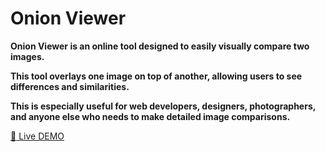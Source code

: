 # Onion Viewer

**Onion Viewer is an online tool designed to easily visually compare two images.**

**This tool overlays one image on top of another, allowing users to see differences and similarities.**

**This is especially useful for web developers, designers, photographers, and anyone else who needs to make detailed image comparisons.**

[:rocket: Live DEMO](https://onionviewer.netlify.app)
